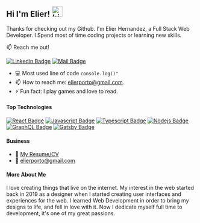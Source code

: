 ## Hi I'm Elier! <img src="https://user-images.githubusercontent.com/1303154/88677602-1635ba80-d120-11ea-84d8-d263ba5fc3c0.gif" width="28px" alt="hi">

Thanks for checking out my Github. I'm Elier Hernandez, a Full Stack Web Developer. I Spend most of time coding projects or learning new skills.

:mailbox: Reach me out!

[![Linkedin Badge](https://img.shields.io/badge/-Elier_Hernandez-0e76a8?style=flat&labelColor=0e76a8&logo=linkedin&logoColor=white)](https://www.linkedin.com/in/elier-hernandez-a16906161/) 
[![Mail Badge](https://img.shields.io/badge/-elierporto@gmail.com-c0392b?style=flat&labelColor=c0392b&logo=gmail&logoColor=white)](mailto:elierporto@gmail.com)

- :computer: Most used line of code `console.log()"`
- 📫 How to reach me: elierporto@gmail.com.
- ⚡ Fun fact: I play games and love to read.

#### Top Technologies

[![React Badge](https://img.shields.io/badge/-React-61DBFB?style=for-the-badge&labelColor=black&logo=react&logoColor=61DBFB)](#) 
[![Javascript Badge](https://img.shields.io/badge/-Javascript-F0DB4F?style=for-the-badge&labelColor=black&logo=javascript&logoColor=F0DB4F)](#) 
[![Typescript Badge](https://img.shields.io/badge/-Typescript-007acc?style=for-the-badge&labelColor=black&logo=typescript&logoColor=007acc)](#) 
[![Nodejs Badge](https://img.shields.io/badge/-Nodejs-3C873A?style=for-the-badge&labelColor=black&logo=node.js&logoColor=3C873A)](#) 
[![GraphQL Badge](https://img.shields.io/badge/-GraphQl-e535ab?style=for-the-badge&labelColor=black&logo=node.js&logoColor=e535ab)](#)
[![Gatsby Badge](https://img.shields.io/badge/-Gatsby-ea9633?style=for-the-badge&labelColor=black&logo=gatsby&logoColor=ea9633)](#)

#### Business
- :paperclip: [My Resume/CV](https://github.com/ElierHP)
- :email: elierporto@gmail.com

#### More About Me

I love creating things that live on the internet. My interest in the web started back in 2019 as a designer when I started creating user interfaces and experiences for the web. I learned Web Development in order to bring my designs to life, and fell in love with it. Now I dedicate myself full time to development, it's one of my great passions.
